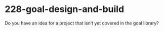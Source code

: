 # 228-goal-design-and-build
Do you have an idea for a project that isn’t yet covered in the goal library? 
